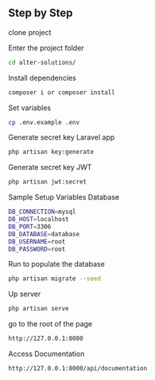 ## Step by Step


clone project


Enter the project folder

```bash
cd alter-solutions/
```

Install dependencies

```bash
composer i or composer install
```

Set variables

```bash
cp .env.example .env
```

Generate secret key Laravel app

```bash
php artisan key:generate
```
Generate secret key JWT

```bash
php artisan jwt:secret
```

Sample Setup Variables Database
```bash
DB_CONNECTION=mysql
DB_HOST=localhost
DB_PORT=3306
DB_DATABASE=database
DB_USERNAME=root
DB_PASSWORD=root
```
Run to populate the database
```bash
php artisan migrate --seed

```

Up server

```bash
php artisan serve
```
go to the root of the page
```bash
http://127.0.0.1:8000
```



Access Documentation
```
http://127.0.0.1:8000/api/documentation
```


